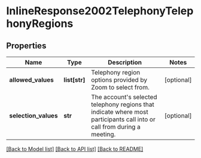 # InlineResponse2002TelephonyTelephonyRegions

## Properties
Name | Type | Description | Notes
------------ | ------------- | ------------- | -------------
**allowed_values** | **list[str]** | Telephony region options provided by Zoom to select from. | [optional] 
**selection_values** | **str** | The account&#x27;s selected telephony regions that indicate where most participants call into or call from during a meeting. | [optional] 

[[Back to Model list]](../README.md#documentation-for-models) [[Back to API list]](../README.md#documentation-for-api-endpoints) [[Back to README]](../README.md)

